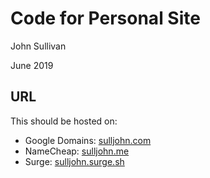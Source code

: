 # Code for Personal Site

John Sullivan

June 2019

## URL

This should be hosted on: 
* Google Domains: [sulljohn.com](http://sulljohn.com)
* NameCheap: [sulljohn.me](http://sulljohn.me)
* Surge: [sulljohn.surge.sh](http://sulljohn.surge.sh)
